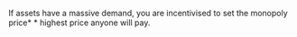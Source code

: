 If assets have a massive demand, you are incentivised to set the monopoly price* * highest price anyone will pay.

